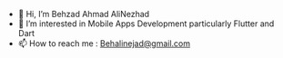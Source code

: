 - 👋 Hi, I’m Behzad Ahmad AliNezhad
- 👀 I’m interested in Mobile Apps Development particularly Flutter and Dart
- 📫 How to reach me  : Behalinejad@gmail.com

<!---
behalinejad/behalinejad is a ✨ special ✨ repository because its `README.md` (this file) appears on your GitHub profile.
You can click the Preview link to take a look at your changes.
--->
